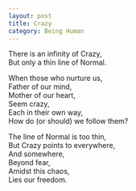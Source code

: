 ```yaml
---
layout: post
title: Crazy
category: Being Human 
---
```


There is an infinity of Crazy,  
But only a thin line of Normal.

When those who nurture us,  
Father of our mind,  
Mother of our heart,  
Seem crazy,  
Each in their own way,  
How do (or should) we follow them?

The line of Normal is too thin,  
But Crazy points to everywhere,  
And somewhere,  
Beyond fear,  
Amidst this chaos,  
Lies our freedom.












